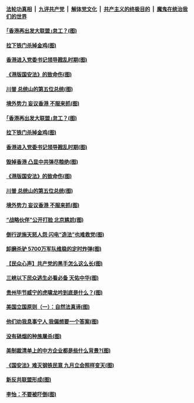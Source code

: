 ####  [法轮功真相](../../../../basic/blob/master/README.md?t=07050931) &nbsp;|&nbsp; [九评共产党](../../../../9ping.md/blob/master/README.md?t=07050931) &nbsp;|&nbsp; [解体党文化](../../../../jtdwh.md/blob/master/README.md?t=07050931)  &nbsp;|&nbsp; [共产主义的终极目的](../../../../gczydzjmd.md/blob/master/README.md?t=07050931) &nbsp;|&nbsp; [魔鬼在统治我们的世界](../../../../mgztzwmdsj.md/blob/master/README.md?t=07050931) 

#### [｢香港再出发大联盟｣怠工？(图)](../pages/p4/938701.md?t=07050931) 

#### [拉下铁门杀掉金鸡(图)](../pages/p4/938671.md?t=07050931) 

#### [香港进入党委书记领导戡乱时期(图)](../pages/p4/938667.md?t=07050931) 

#### [《港版国安法》的致命伤(图)](../pages/p4/938700.md?t=07050931) 

#### [川普 总统山的第五位总统(图)](../pages/p4/938647.md?t=07050931) 

#### [境外势力 妄议香港 不服来抓(图)](../pages/p4/938616.md?t=07050931) 

#### [｢香港再出发大联盟｣怠工？(图)](../pages/p4/938701.md?t=07050931) 

#### [拉下铁门杀掉金鸡(图)](../pages/p4/938671.md?t=07050931) 

#### [香港进入党委书记领导戡乱时期(图)](../pages/p4/938667.md?t=07050931) 

#### [毁掉香港 凸显中共弹尽粮绝(图)](../pages/p4/938674.md?t=07050931) 

#### [《港版国安法》的致命伤(图)](../pages/p4/938700.md?t=07050931) 

#### [川普 总统山的第五位总统(图)](../pages/p4/938647.md?t=07050931) 

#### [境外势力 妄议香港 不服来抓(图)](../pages/p4/938616.md?t=07050931) 

#### [“战略伙伴”公开打脸 北京尴尬(图)](../pages/p4/938610.md?t=07050931) 

#### [倒行逆施天怒人怨 闪电“造法”也难救党(图)](../pages/p4/938609.md?t=07050931) 

#### [卸磨杀驴 5700万军队维稳的定时炸弹(图)](../pages/p4/938607.md?t=07050931) 

#### [【民众心声】共产党的黑手怎么这么长(图)](../pages/p4/938456.md?t=07050931) 

#### [三峡以下民众逃生必看必备 天佑中华(图)](../pages/p4/938593.md?t=07050931) 

#### [贵州毕节威宁的虎啸龙吟到底是什么？(图)](../pages/p4/938596.md?t=07050931) 

#### [美国立国原则（一）：自然法真谛(图)](../pages/p4/938484.md?t=07050931) 

#### [他们劝我息事宁人 我偏想要一个答案(图)](../pages/p4/938491.md?t=07050931) 

#### [没有硝烟的种族屠杀(图)](../pages/p4/938489.md?t=07050931) 

#### [美制裁清单上的中方企业都是些什么背景?(图)](../pages/p4/938486.md?t=07050931) 

#### [《国安法》难灭钢铁民意 九月立会照样变天(图)](../pages/p4/938485.md?t=07050931) 

#### [新反共联盟形成(图)](../pages/p4/938480.md?t=07050931) 

#### [李怡：不要被吓倒(图)](../pages/p4/938488.md?t=07050931) 

